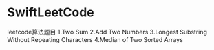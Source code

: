# SwiftLeetCode
leetcode算法题目
1.Two Sum
2.Add Two Numbers
3.Longest Substring Without Repeating Characters
4.Median of Two Sorted Arrays
